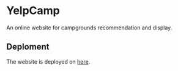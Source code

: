 
# YelpCamp
An online website for campgrounds recommendation and display.

## Deploment
The website is deployed on [here](https://boiling-lowlands-77762.herokuapp.com).
